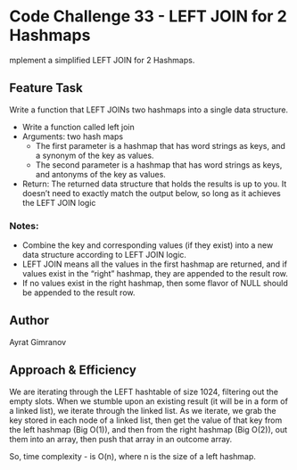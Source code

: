 # Code Challenge 33 - LEFT JOIN for 2 Hashmaps

mplement a simplified LEFT JOIN for 2 Hashmaps.

## Feature Task

Write a function that LEFT JOINs two hashmaps into a single data structure.

- Write a function called left join
- Arguments: two hash maps
  - The first parameter is a hashmap that has word strings as keys, and a synonym of the key as values.
  - The second parameter is a hashmap that has word strings as keys, and antonyms of the key as values.
- Return: The returned data structure that holds the results is up to you. It doesn’t need to exactly match the output below, so long as it achieves the LEFT JOIN logic

### Notes:

- Combine the key and corresponding values (if they exist) into a new data structure according to LEFT JOIN logic.
- LEFT JOIN means all the values in the first hashmap are returned, and if values exist in the “right” hashmap, they are appended to the result row.
- If no values exist in the right hashmap, then some flavor of NULL should be appended to the result row.

## Author

Ayrat Gimranov

## Approach & Efficiency

We are iterating through the LEFT hashtable of size 1024, filtering out the empty slots. When we stumble upon an existing result (it will be in a form of a linked list), we iterate through the linked list. As we iterate, we grab the key stored in each node of a linked list, then get the value of that key from the left hashmap (Big O(1)), and then from the right hashmap (Big O(2)), out them into an array, then push that array in an outcome array.

So, time complexity - is O(n), where n is the size of a left hashmap.
